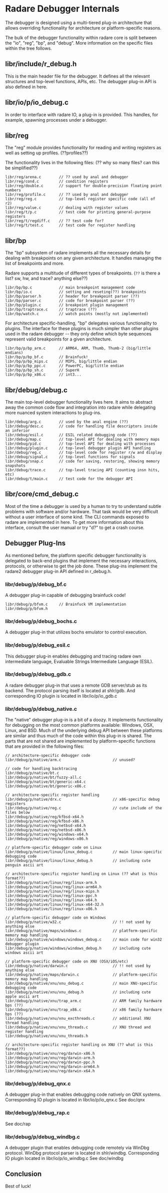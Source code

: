 # Radare Debugger Internals

The debugger is designed using a multi-tiered plug-in architecture that allows
overriding functionality for architecture or platform-specific reasons.

The bulk of the debugger functionality within radare core is split between the
"io", "reg", "bp", and "debug". More information on the specific files within
the tree follows.


## libr/include/r_debug.h

This is the main header file for the debugger. It defines all the relevant
structures and top-level functions, APIs, etc. The debugger plug-in API is also
defined in here.


## libr/io/p/io_debug.c

In order to interface with radare IO, a plug-in is provided. This handles, for
example, spawning processes under a debugger.


## libr/reg

The "reg" module provides functionality for reading and writing registers as
well as setting up profiles. (??profiles??)

The functionality lives in the following files:
(?? why so many files? can this be simplified??)

    libr/reg/arena.c        // ?? used by anal and debugger
    libr/reg/cond.c         // condition registers
    libr/reg/double.c       // support for double-precision floating point numbers
    libr/reg/profile.c      // ?? used by anal and debugger
    libr/reg/reg.c          // top-level register specific code (all of r2)
    libr/reg/value.c        // dealing with register values
    libr/reg/t/p.c          // test code for printing general-purpose registers
    libr/reg/t/regdiff.c    // ?? test code for?
    libr/reg/t/test.c       // test code for register handling


## libr/bp

The "bp" subsystem of radare implements all the necessary details for dealing
with breakpoints on any given architecture. It handles managing the list of
breakpoints and more.

Radare supports a multitude of different types of breakpoints.
(`??` is there a list? sw, hw, and trace? anything else??)

    libr/bp/bp.c            // main breakpoint management code
    libr/bp/io.c            // setting and reseting(??) breakpoints
    libr/bp/parser.h        // header for breakpoint parser (??)
    libr/bp/parser.c        // code for breakpoint parser (??)
    libr/bp/plugin.c        // breakpoint plugin management
    libr/bp/traptrace.c     // traptrace (??)
    libr/bp/watch.c         // watch points (mostly not implemented)

For architecture specific-handling, "bp" delegates various functionality to
plugins. The interface for these plugins is much simpler than other plugins
used in the radare debugger -- they only define which byte sequences represent
valid breakpoints for a given architecture.

    libr/bp/p/bp_arm.c      // ARM64, ARM, Thumb, Thumb-2 (big/little endians)
    libr/bp/p/bp_bf.c       // Brainfuck!
    libr/bp/p/bp_mips.c     // MIPS, big/little endian
    libr/bp/p/bp_ppc.c      // PowerPC, big/little endian
    libr/bp/p/bp_sh.c       // SuperH
    libr/bp/p/bp_x86.c      // int3...


## libr/debug/debug.c

The main top-level debugger functionality lives here. It aims to abstract away
the common code flow and integration into radare while delegating more nuanced
system interactions to plug-ins.

    libr/debug/arg.c        // used by the anal engine (??)
    libr/debug/desc.c       // code for handling file descriptors inside an inferior
    libr/debug/esil.c       // ESIL related debugging code (??)
    libr/debug/map.c        // top-level API for dealing with memory maps
    libr/debug/pid.c        // top-level API for dealing with processes
    libr/debug/plugin.c     // top-level debugger plugin API handling
    libr/debug/reg.c        // top-level code for register r/w and display
    libr/debug/signal.c     // top-level functions for signals
    libr/debug/snap.c       // code for saving, restoring, showing memory snapshots
    libr/debug/trace.c      // top-level tracing API (counting insn hits, etc)
    libr/debug/t/main.c     // test code for the debugger API

## libr/core/cmd_debug.c

Most of the time a debugger is used by a human to try to understand subtle
problems with software and/or hardware. That task would be very difficult
without a user interface of some kind. The CLI commands exposed to radare are
implemented in here. To get more information about this interface, consult the
user manual or try "d?" to get a crash course.


## Debugger Plug-Ins

As mentioned before, the platform specific debugger functionality is delegated
to back-end plugins that implement the necessary interactions, protocols, or
otherwise to get the job done. These plug-ins implement the radare2 debugger
plug-in API defined in r_debug.h.


### libr/debug/p/debug_bf.c

A debugger plug-in capable of debugging brainfuck code!

    libr/debug/p/bfvm.c     // Brainfuck VM implementation
    libr/debug/p/bfvm.h


### libr/debug/p/debug_bochs.c

A debugger plug-in that utilizes bochs emulator to control execution.

### libr/debug/p/debug_esil.c

This debugger plug-in enables debugging and tracing radare own intermediate
language, Evaluable Strings Intermediate Language (ESIL).

### libr/debug/p/debug_gdb.c

A radare debugger plug-in that uses a remote GDB server/stub as its backend.
The protocol parsing itself is located at shlr/gdb. And corresponding IO plugin is
located in libr/io/p/io_gdb.c

### libr/debug/p/debug_native.c

The "native" debugger plug-in is a bit of a doozy. It implements functionality
for debugging on the most common platforms available: Windows, OSX, Linux, and
BSD. Much of the underlying debug API between these platforms are similar and
thus much of the code within this plug-in is shared. The parts that are not
shared are implemented by platform-specific functions that are provided in the
following files:

    // architecture-specific debugger code
    libr/debug/p/native/arm.c                       // unused?
    
    // code for handling backtracing
    libr/debug/p/native/bt.c
    libr/debug/p/native/bt/fuzzy-all.c
    libr/debug/p/native/bt/generic-x64.c
    libr/debug/p/native/bt/generic-x86.c
    
    // architecture-specific register handling
    libr/debug/p/native/drx.c                       // x86-specific debug registers
    libr/debug/p/native/reg.c                       // cute include of the files below
    libr/debug/p/native/reg/kfbsd-x64.h
    libr/debug/p/native/reg/kfbsd-x86.h
    libr/debug/p/native/reg/netbsd-x64.h
    libr/debug/p/native/reg/netbsd-x86.h
    libr/debug/p/native/reg/windows-x64.h
    libr/debug/p/native/reg/windows-x86.h
    
    // platform-specific debugger code on Linux
    libr/debug/p/native/linux/linux_debug.c         // main linux-specific debugging code
    libr/debug/p/native/linux/linux_debug.h         // including cute penguin ascii art
    
    // architecture-specific register handling on Linux (?? what is this format??)
    libr/debug/p/native/linux/reg/linux-arm.h
    libr/debug/p/native/linux/reg/linux-arm64.h
    libr/debug/p/native/linux/reg/linux-mips.h
    libr/debug/p/native/linux/reg/linux-ppc.h
    libr/debug/p/native/linux/reg/linux-x64.h
    libr/debug/p/native/linux/reg/linux-x64-32.h
    libr/debug/p/native/linux/reg/linux-x86.h
    
    // platform-specific debugger code on Windows
    libr/debug/p/native/w32.c                       // !! not used by anything else
    libr/debug/p/native/maps/windows.c              // platform-specific memory map handling
    libr/debug/p/native/windows/windows_debug.c     // main code for win32 debugger plugin
    libr/debug/p/native/windows/windows_debug.h     // including cute windows ascii art
    
    // platform-specific debugger code on XNU (OSX/iOS/etc)
    libr/debug/p/native/darwin.c                    // !! not used by anything else
    libr/debug/p/native/maps/darwin.c               // platform-specific memory map handling
    libr/debug/p/native/xnu/xnu_debug.c             // main XNU-specific debugging code
    libr/debug/p/native/xnu/xnu_debug.h             // including cute apple ascii art
    libr/debug/p/native/xnu/trap_arm.c              // ARM family hardware bps (??)
    libr/debug/p/native/xnu/trap_x86.c              // x86 family hardware bps (??)
    libr/debug/p/native/xnu/xnu_excthreads.c        // additional XNU thread handling
    libr/debug/p/native/xnu/xnu_threads.c           // XNU thread and register handling
    libr/debug/p/native/xnu/xnu_threads.h
    
    // architecture-specific register handling on XNU (?? what is this format??)
    libr/debug/p/native/xnu/reg/darwin-x86.h
    libr/debug/p/native/xnu/reg/darwin-arm.h
    libr/debug/p/native/xnu/reg/darwin-ppc.h
    libr/debug/p/native/xnu/reg/darwin-arm64.h
    libr/debug/p/native/xnu/reg/darwin-x64.h


### libr/debug/p/debug_qnx.c

A debugger plug-in that enables debugging code natively on QNX systems. Corresponding
IO plugin is located in libr/io/p/io_qnx.c
See doc/qnx

### libr/debug/p/debug_rap.c

See doc/rap

### libr/debug/p/debug_windbg.c

A debugger plugin that enables debugging code remotely via WinDbg protocol. WinDbg protocol
parser is located in shlr/windbg. Corresponding IO plugin located in libr/io/p/io_windbg.c
See doc/windbg

## Conclusion

Best of luck!
